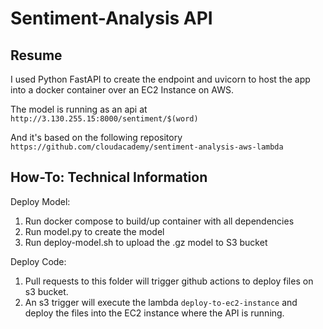 # Sentiment-Analysis API
## Resume

I used Python FastAPI to create the endpoint and uvicorn to host the app into a docker container over an EC2 Instance on AWS.

The model is running as an api at 
`http://3.130.255.15:8000/sentiment/$(word)`

And it's based on the following repository
`https://github.com/cloudacademy/sentiment-analysis-aws-lambda`





## How-To: Technical Information

Deploy Model:
1. Run docker compose to build/up container with all dependencies
2. Run model.py to create the model
3. Run deploy-model.sh to upload the .gz model to S3 bucket
 
Deploy Code:
1. Pull requests to this folder will trigger github actions to deploy files on s3 bucket.
2. An s3 trigger will execute the lambda `deploy-to-ec2-instance` and deploy the files into the EC2 instance where the API is running.
